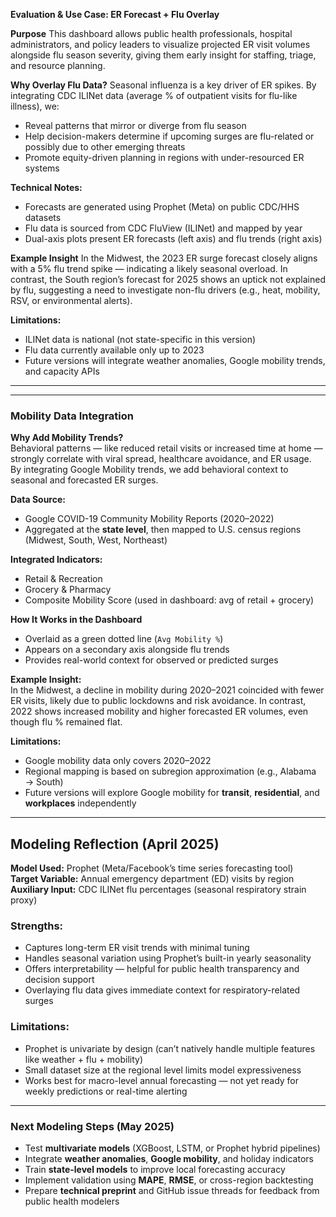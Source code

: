 **Evaluation & Use Case: ER Forecast + Flu Overlay**

**Purpose**
This dashboard allows public health professionals, hospital administrators, and policy leaders to visualize projected ER visit volumes alongside flu season severity, giving them early insight for staffing, triage, and resource planning.

**Why Overlay Flu Data?**
Seasonal influenza is a key driver of ER spikes. By integrating CDC ILINet data (average % of outpatient visits for flu-like illness), we:

- Reveal patterns that mirror or diverge from flu season
- Help decision-makers determine if upcoming surges are flu-related or possibly due to other emerging threats
- Promote equity-driven planning in regions with under-resourced ER systems

**Technical Notes:**
- Forecasts are generated using Prophet (Meta) on public CDC/HHS datasets
- Flu data is sourced from CDC FluView (ILINet) and mapped by year
- Dual-axis plots present ER forecasts (left axis) and flu trends (right axis)

**Example Insight**
In the Midwest, the 2023 ER surge forecast closely aligns with a 5% flu trend spike — indicating a likely seasonal overload.
In contrast, the South region’s forecast for 2025 shows an uptick not explained by flu, suggesting a need to investigate non-flu drivers (e.g., heat, mobility, RSV, or environmental alerts).

**Limitations:**
- ILINet data is national (not state-specific in this version)
- Flu data currently available only up to 2023
- Future versions will integrate weather anomalies, Google mobility trends, and capacity APIs

---

---

###  Mobility Data Integration

**Why Add Mobility Trends?**  
Behavioral patterns — like reduced retail visits or increased time at home — strongly correlate with viral spread, healthcare avoidance, and ER usage.  
By integrating Google Mobility trends, we add behavioral context to seasonal and forecasted ER surges.

**Data Source:**  
- Google COVID-19 Community Mobility Reports (2020–2022)
- Aggregated at the **state level**, then mapped to U.S. census regions (Midwest, South, West, Northeast)

**Integrated Indicators:**  
-  Retail & Recreation  
-  Grocery & Pharmacy  
-  Composite Mobility Score (used in dashboard: avg of retail + grocery)

**How It Works in the Dashboard**  
- Overlaid as a green dotted line (`Avg Mobility %`)  
- Appears on a secondary axis alongside flu trends  
- Provides real-world context for observed or predicted surges

**Example Insight:**  
In the Midwest, a decline in mobility during 2020–2021 coincided with fewer ER visits, likely due to public lockdowns and risk avoidance. In contrast, 2022 shows increased mobility and higher forecasted ER volumes, even though flu % remained flat.

**Limitations:**  
- Google mobility data only covers 2020–2022  
- Regional mapping is based on subregion approximation (e.g., Alabama → South)  
- Future versions will explore Google mobility for **transit**, **residential**, and **workplaces** independently
---

##  Modeling Reflection (April 2025)

**Model Used:** Prophet (Meta/Facebook’s time series forecasting tool)  
**Target Variable:** Annual emergency department (ED) visits by region  
**Auxiliary Input:** CDC ILINet flu percentages (seasonal respiratory strain proxy)  

### Strengths:
- Captures long-term ER visit trends with minimal tuning  
- Handles seasonal variation using Prophet’s built-in yearly seasonality  
- Offers interpretability — helpful for public health transparency and decision support  
- Overlaying flu data gives immediate context for respiratory-related surges

###  Limitations:
- Prophet is univariate by design (can’t natively handle multiple features like weather + flu + mobility)  
- Small dataset size at the regional level limits model expressiveness  
- Works best for macro-level annual forecasting — not yet ready for weekly predictions or real-time alerting

---

### Next Modeling Steps (May 2025)

- Test **multivariate models** (XGBoost, LSTM, or Prophet hybrid pipelines)  
- Integrate **weather anomalies**, **Google mobility**, and holiday indicators  
- Train **state-level models** to improve local forecasting accuracy  
- Implement validation using **MAPE**, **RMSE**, or cross-region backtesting  
- Prepare **technical preprint** and GitHub issue threads for feedback from public health modelers

